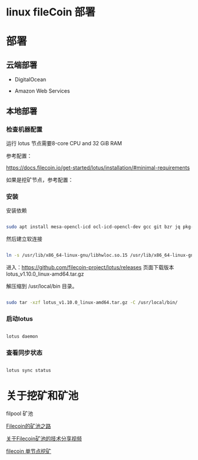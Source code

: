 <h1>linux fileCoin 部署</h>

# 部署
## 云端部署

- DigitalOcean

- Amazon Web Services

## 本地部署

### 检查机器配置

运行 lotus 节点需要8-core CPU and 32 GiB RAM

参考配置：

https://docs.filecoin.io/get-started/lotus/installation/#minimal-requirements

如果是挖矿节点，参考配置：


### 安装

安装依赖

```bash 

sudo apt install mesa-opencl-icd ocl-icd-opencl-dev gcc git bzr jq pkg-config curl clang build-essential hwloc libhwloc-dev wget -y && sudo apt upgrade -y


```

然后建立软连接

```bash

ln -s /usr/lib/x86_64-linux-gnu/libhwloc.so.15 /usr/lib/x86_64-linux-gnu/libhwloc.so.5

```

进入：https://github.com/filecoin-project/lotus/releases 页面下载版本 lotus_v1.10.0_linux-amd64.tar.gz

解压缩到 /usr/local/bin 目录。

```bash 

sudo tar -xzf lotus_v1.10.0_linux-amd64.tar.gz -C /usr/local/bin/

```

### 启动lotus

```bash

lotus daemon

```

### 查看同步状态

```bash 

lotus sync status

```

# 关于挖矿和矿池

filpool 矿池

[Filecoin的矿池之路](https://www.jinse.com/news/blockchain/643989.html)

[关于Filecoin矿池的技术分享视频](https://www.bilibili.com/video/av840003306/)

[filecoin 单节点挖矿](https://nad128668.medium.com/comprehensive-guide-to-install-filecoin-mining-rig-8c95cb9613dc)
